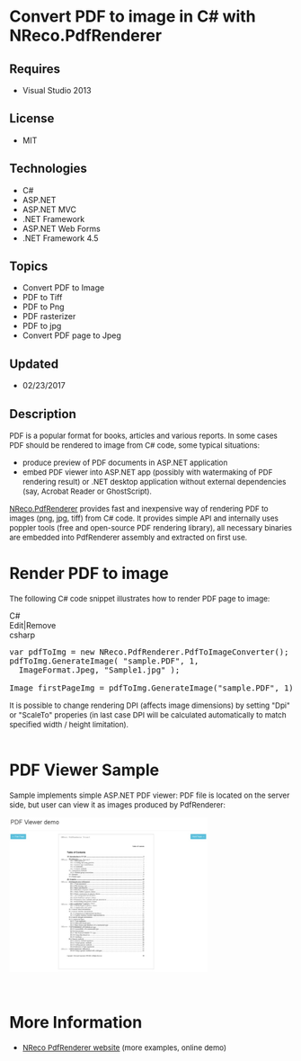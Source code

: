 # Convert PDF to image in C# with NReco.PdfRenderer
## Requires
- Visual Studio 2013
## License
- MIT
## Technologies
- C#
- ASP.NET
- ASP.NET MVC
- .NET Framework
- ASP.NET Web Forms
- .NET Framework 4.5
## Topics
- Convert PDF to Image
- PDF to Tiff
- PDF to Png
- PDF rasterizer
- PDF to jpg
- Convert PDF page to Jpeg
## Updated
- 02/23/2017
## Description

<p><span style="font-size:small">PDF is a popular format for books, articles and various reports. In some cases PDF should be rendered to image from C# code, some typical situations:</span></p>
<ul>
<li><span style="font-size:small">produce preview of PDF documents in ASP.NET application</span>
</li><li><span style="font-size:small">embed PDF viewer into ASP.NET app (possibly with watermaking of PDF rendering result) or .NET desktop application without external dependencies (say, Acrobat Reader or GhostScript).</span>
</li></ul>
<p><span style="font-size:small"><a href="https://www.nrecosite.com/pdf_to_image_renderer_net.aspx">NReco.PdfRenderer</a> provides fast and inexpensive way of rendering PDF to images (png, jpg, tiff) from C# code. It provides simple API and internally uses
 poppler tools (free and open-source PDF rendering library), all necessary binaries are embedded into PdfRenderer assembly and extracted on first use.&nbsp;</span></p>
<h1><span>Render PDF to image</span></h1>
<p><span style="font-size:small">The following C# code snippet illustrates how to render PDF page to image:</span></p>
<div class="scriptcode">
<div class="pluginEditHolder" pluginCommand="mceScriptCode">
<div class="title"><span>C#</span></div>
<div class="pluginLinkHolder"><span class="pluginEditHolderLink">Edit</span>|<span class="pluginRemoveHolderLink">Remove</span></div>
<span class="hidden">csharp</span>

<div class="preview">
<pre class="csharp">var&nbsp;pdfToImg&nbsp;=&nbsp;<span class="cs__keyword">new</span>&nbsp;NReco.PdfRenderer.PdfToImageConverter();&nbsp;
pdfToImg.GenerateImage(&nbsp;<span class="cs__string">&quot;sample.PDF&quot;</span>,&nbsp;<span class="cs__number">1</span>,&nbsp;&nbsp;
&nbsp;&nbsp;ImageFormat.Jpeg,&nbsp;<span class="cs__string">&quot;Sample1.jpg&quot;</span>&nbsp;);&nbsp;
&nbsp;
Image&nbsp;firstPageImg&nbsp;=&nbsp;pdfToImg.GenerateImage(<span class="cs__string">&quot;sample.PDF&quot;</span>,&nbsp;<span class="cs__number">1</span>);</pre>
</div>
</div>
</div>
<div class="endscriptcode"><span style="font-size:small">It is possible to change rendering DPI (affects image dimensions) by setting &quot;Dpi&quot; or &quot;ScaleTo&quot; properies (in last case DPI will be calculated automatically to match specified width / height limitation).</span></div>
<div class="endscriptcode"><span style="font-size:small"><br>
</span></div>
<h1>PDF Viewer Sample</h1>
<p><span style="font-size:small">Sample implements simple ASP.NET PDF viewer: PDF file is located on the server side, but user can view it as images produced by PdfRenderer:</span></p>
<p><img id="169949" src="169949-pdfrenderer_demo.jpg" alt="" width="70%"></p>
<p>&nbsp;</p>
<ul>
</ul>
<h1>More Information</h1>
<ul>
<li><span style="font-size:small"><a href="https://www.nrecosite.com/pdf_to_image_renderer_net.aspx">NReco PdfRenderer website</a> (more examples, online demo)&nbsp;</span>
</li></ul>
